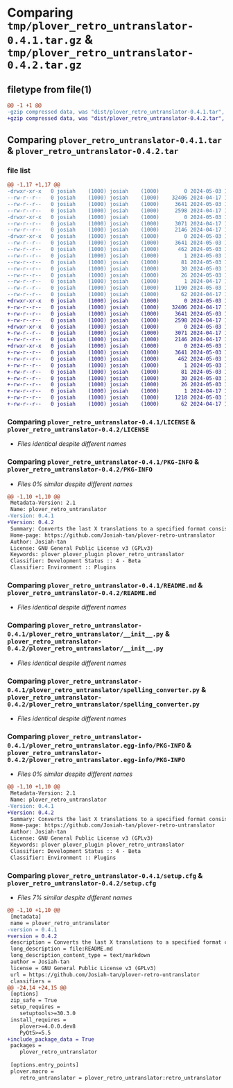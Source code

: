 # Comparing `tmp/plover_retro_untranslator-0.4.1.tar.gz` & `tmp/plover_retro_untranslator-0.4.2.tar.gz`

## filetype from file(1)

```diff
@@ -1 +1 @@
-gzip compressed data, was "dist/plover_retro_untranslator-0.4.1.tar", last modified: Fri May  3 12:10:31 2024, max compression
+gzip compressed data, was "dist/plover_retro_untranslator-0.4.2.tar", last modified: Fri May  3 12:35:09 2024, max compression
```

## Comparing `plover_retro_untranslator-0.4.1.tar` & `plover_retro_untranslator-0.4.2.tar`

### file list

```diff
@@ -1,17 +1,17 @@
-drwxr-xr-x   0 josiah    (1000) josiah    (1000)        0 2024-05-03 12:10:31.787283 plover_retro_untranslator-0.4.1/
--rw-r--r--   0 josiah    (1000) josiah    (1000)    32406 2024-04-17 10:00:41.000000 plover_retro_untranslator-0.4.1/LICENSE
--rw-r--r--   0 josiah    (1000) josiah    (1000)     3641 2024-05-03 12:10:31.787283 plover_retro_untranslator-0.4.1/PKG-INFO
--rw-r--r--   0 josiah    (1000) josiah    (1000)     2598 2024-04-17 11:19:05.000000 plover_retro_untranslator-0.4.1/README.md
-drwxr-xr-x   0 josiah    (1000) josiah    (1000)        0 2024-05-03 12:10:31.783283 plover_retro_untranslator-0.4.1/plover_retro_untranslator/
--rw-r--r--   0 josiah    (1000) josiah    (1000)     3071 2024-04-17 11:08:50.000000 plover_retro_untranslator-0.4.1/plover_retro_untranslator/__init__.py
--rw-r--r--   0 josiah    (1000) josiah    (1000)     2146 2024-04-17 11:06:45.000000 plover_retro_untranslator-0.4.1/plover_retro_untranslator/spelling_converter.py
-drwxr-xr-x   0 josiah    (1000) josiah    (1000)        0 2024-05-03 12:10:31.787283 plover_retro_untranslator-0.4.1/plover_retro_untranslator.egg-info/
--rw-r--r--   0 josiah    (1000) josiah    (1000)     3641 2024-05-03 12:10:31.000000 plover_retro_untranslator-0.4.1/plover_retro_untranslator.egg-info/PKG-INFO
--rw-r--r--   0 josiah    (1000) josiah    (1000)      462 2024-05-03 12:10:31.000000 plover_retro_untranslator-0.4.1/plover_retro_untranslator.egg-info/SOURCES.txt
--rw-r--r--   0 josiah    (1000) josiah    (1000)        1 2024-05-03 12:10:31.000000 plover_retro_untranslator-0.4.1/plover_retro_untranslator.egg-info/dependency_links.txt
--rw-r--r--   0 josiah    (1000) josiah    (1000)       81 2024-05-03 12:10:31.000000 plover_retro_untranslator-0.4.1/plover_retro_untranslator.egg-info/entry_points.txt
--rw-r--r--   0 josiah    (1000) josiah    (1000)       30 2024-05-03 12:10:31.000000 plover_retro_untranslator-0.4.1/plover_retro_untranslator.egg-info/requires.txt
--rw-r--r--   0 josiah    (1000) josiah    (1000)       26 2024-05-03 12:10:31.000000 plover_retro_untranslator-0.4.1/plover_retro_untranslator.egg-info/top_level.txt
--rw-r--r--   0 josiah    (1000) josiah    (1000)        1 2024-04-17 10:02:30.000000 plover_retro_untranslator-0.4.1/plover_retro_untranslator.egg-info/zip-safe
--rw-r--r--   0 josiah    (1000) josiah    (1000)     1190 2024-05-03 12:10:31.787283 plover_retro_untranslator-0.4.1/setup.cfg
--rw-r--r--   0 josiah    (1000) josiah    (1000)       62 2024-04-17 10:00:41.000000 plover_retro_untranslator-0.4.1/setup.py
+drwxr-xr-x   0 josiah    (1000) josiah    (1000)        0 2024-05-03 12:35:09.967614 plover_retro_untranslator-0.4.2/
+-rw-r--r--   0 josiah    (1000) josiah    (1000)    32406 2024-04-17 10:00:41.000000 plover_retro_untranslator-0.4.2/LICENSE
+-rw-r--r--   0 josiah    (1000) josiah    (1000)     3641 2024-05-03 12:35:09.967614 plover_retro_untranslator-0.4.2/PKG-INFO
+-rw-r--r--   0 josiah    (1000) josiah    (1000)     2598 2024-04-17 11:19:05.000000 plover_retro_untranslator-0.4.2/README.md
+drwxr-xr-x   0 josiah    (1000) josiah    (1000)        0 2024-05-03 12:35:09.967614 plover_retro_untranslator-0.4.2/plover_retro_untranslator/
+-rw-r--r--   0 josiah    (1000) josiah    (1000)     3071 2024-04-17 11:08:50.000000 plover_retro_untranslator-0.4.2/plover_retro_untranslator/__init__.py
+-rw-r--r--   0 josiah    (1000) josiah    (1000)     2146 2024-04-17 11:06:45.000000 plover_retro_untranslator-0.4.2/plover_retro_untranslator/spelling_converter.py
+drwxr-xr-x   0 josiah    (1000) josiah    (1000)        0 2024-05-03 12:35:09.967614 plover_retro_untranslator-0.4.2/plover_retro_untranslator.egg-info/
+-rw-r--r--   0 josiah    (1000) josiah    (1000)     3641 2024-05-03 12:35:09.000000 plover_retro_untranslator-0.4.2/plover_retro_untranslator.egg-info/PKG-INFO
+-rw-r--r--   0 josiah    (1000) josiah    (1000)      462 2024-05-03 12:35:09.000000 plover_retro_untranslator-0.4.2/plover_retro_untranslator.egg-info/SOURCES.txt
+-rw-r--r--   0 josiah    (1000) josiah    (1000)        1 2024-05-03 12:35:09.000000 plover_retro_untranslator-0.4.2/plover_retro_untranslator.egg-info/dependency_links.txt
+-rw-r--r--   0 josiah    (1000) josiah    (1000)       81 2024-05-03 12:35:09.000000 plover_retro_untranslator-0.4.2/plover_retro_untranslator.egg-info/entry_points.txt
+-rw-r--r--   0 josiah    (1000) josiah    (1000)       30 2024-05-03 12:35:09.000000 plover_retro_untranslator-0.4.2/plover_retro_untranslator.egg-info/requires.txt
+-rw-r--r--   0 josiah    (1000) josiah    (1000)       26 2024-05-03 12:35:09.000000 plover_retro_untranslator-0.4.2/plover_retro_untranslator.egg-info/top_level.txt
+-rw-r--r--   0 josiah    (1000) josiah    (1000)        1 2024-04-17 10:02:30.000000 plover_retro_untranslator-0.4.2/plover_retro_untranslator.egg-info/zip-safe
+-rw-r--r--   0 josiah    (1000) josiah    (1000)     1218 2024-05-03 12:35:09.967614 plover_retro_untranslator-0.4.2/setup.cfg
+-rw-r--r--   0 josiah    (1000) josiah    (1000)       62 2024-04-17 10:00:41.000000 plover_retro_untranslator-0.4.2/setup.py
```

### Comparing `plover_retro_untranslator-0.4.1/LICENSE` & `plover_retro_untranslator-0.4.2/LICENSE`

 * *Files identical despite different names*

### Comparing `plover_retro_untranslator-0.4.1/PKG-INFO` & `plover_retro_untranslator-0.4.2/PKG-INFO`

 * *Files 0% similar despite different names*

```diff
@@ -1,10 +1,10 @@
 Metadata-Version: 2.1
 Name: plover_retro_untranslator
-Version: 0.4.1
+Version: 0.4.2
 Summary: Converts the last X translations to a specified format consisting of raw steno and/or a translation
 Home-page: https://github.com/Josiah-tan/plover-retro-untranslator
 Author: Josiah-tan
 License: GNU General Public License v3 (GPLv3)
 Keywords: plover plover_plugin plover_retro_untranslator
 Classifier: Development Status :: 4 - Beta
 Classifier: Environment :: Plugins
```

### Comparing `plover_retro_untranslator-0.4.1/README.md` & `plover_retro_untranslator-0.4.2/README.md`

 * *Files identical despite different names*

### Comparing `plover_retro_untranslator-0.4.1/plover_retro_untranslator/__init__.py` & `plover_retro_untranslator-0.4.2/plover_retro_untranslator/__init__.py`

 * *Files identical despite different names*

### Comparing `plover_retro_untranslator-0.4.1/plover_retro_untranslator/spelling_converter.py` & `plover_retro_untranslator-0.4.2/plover_retro_untranslator/spelling_converter.py`

 * *Files identical despite different names*

### Comparing `plover_retro_untranslator-0.4.1/plover_retro_untranslator.egg-info/PKG-INFO` & `plover_retro_untranslator-0.4.2/plover_retro_untranslator.egg-info/PKG-INFO`

 * *Files 0% similar despite different names*

```diff
@@ -1,10 +1,10 @@
 Metadata-Version: 2.1
 Name: plover_retro_untranslator
-Version: 0.4.1
+Version: 0.4.2
 Summary: Converts the last X translations to a specified format consisting of raw steno and/or a translation
 Home-page: https://github.com/Josiah-tan/plover-retro-untranslator
 Author: Josiah-tan
 License: GNU General Public License v3 (GPLv3)
 Keywords: plover plover_plugin plover_retro_untranslator
 Classifier: Development Status :: 4 - Beta
 Classifier: Environment :: Plugins
```

### Comparing `plover_retro_untranslator-0.4.1/setup.cfg` & `plover_retro_untranslator-0.4.2/setup.cfg`

 * *Files 7% similar despite different names*

```diff
@@ -1,10 +1,10 @@
 [metadata]
 name = plover_retro_untranslator
-version = 0.4.1
+version = 0.4.2
 description = Converts the last X translations to a specified format consisting of raw steno and/or a translation
 long_description = file:README.md
 long_description_content_type = text/markdown
 author = Josiah-tan
 license = GNU General Public License v3 (GPLv3)
 url = https://github.com/Josiah-tan/plover-retro-untranslator
 classifiers = 
@@ -24,14 +24,15 @@
 [options]
 zip_safe = True
 setup_requires = 
 	setuptools>=30.3.0
 install_requires = 
 	plover>=4.0.0.dev8
 	PyQt5>=5.5
+include_package_data = True
 packages = 
 	plover_retro_untranslator
 
 [options.entry_points]
 plover.macro = 
 	retro_untranslator = plover_retro_untranslator:retro_untranslator
```

